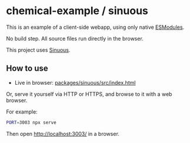 # chemical-example / sinuous

This is an example of a client-side webapp, using only native
[ESModules](https://developer.mozilla.org/en-US/docs/Web/JavaScript/Guide/Modules).

No build step. All source files run directly in the browser.

This project uses [Sinuous](https://github.com/luxes/sinuous).

## How to use

- Live in browser:
  [packages/sinuous/src/index.html](https://raw.githack.com/hugojosefson/chemical-example/master/packages/sinuous/src/index.html)

Or, serve it yourself via HTTP or HTTPS, and browse to it with a web browser.

For example:

```bash
PORT=3003 npx serve
```

Then open [http://localhost:3003/](http://localhost:3003/) in a browser.
